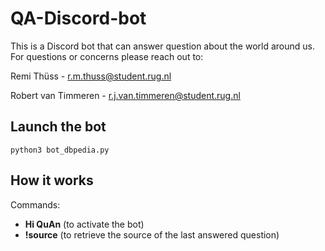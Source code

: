 # QA-Discord-bot
This is a Discord bot that can answer question about the world around us. For questions or concerns please reach out to:

Remi Thüss - r.m.thuss@student.rug.nl

Robert van Timmeren - r.j.van.timmeren@student.rug.nl

<h2>Launch the bot</h2>

```
python3 bot_dbpedia.py
```

<h2>How it works</h2>

Commands:
<ul>
  <li><b>Hi QuAn</b> (to activate the bot)</li>
  <li><b>!source</b> (to retrieve the source of the last answered question)</li>
</ul>

